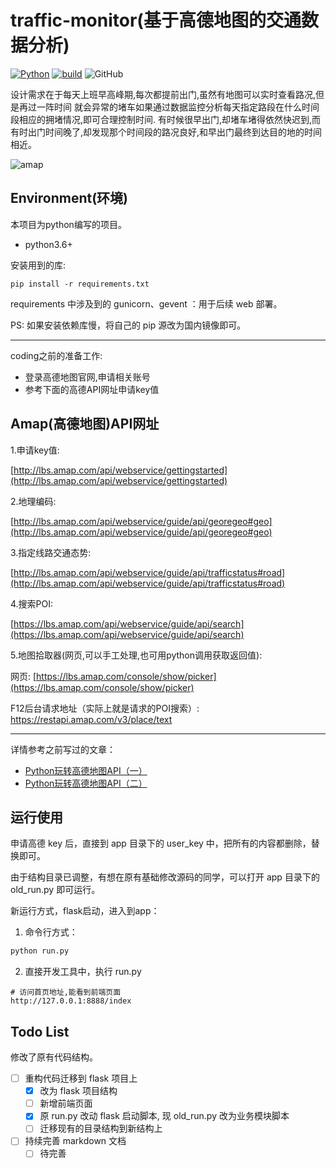 traffic-monitor(基于高德地图的交通数据分析)
===
[![Python](https://img.shields.io/badge/python-v3.6+%2B-blue.svg)](https://www.python.org/)
[![build](https://img.shields.io/badge/build-passing-green.svg)](https://github.com/unlimitbladeworks/sy-pynotebook)
![GitHub](https://img.shields.io/github/license/mashape/apistatus.svg)



设计需求在于每天上班早高峰期,每次都提前出门,虽然有地图可以实时查看路况,但是再过一阵时间
就会异常的堵车如果通过数据监控分析每天指定路段在什么时间段相应的拥堵情况,即可合理控制时间.
有时候很早出门,却堵车堵得依然快迟到,而有时出门时间晚了,却发现那个时间段的路况良好,和早出门最终到达目的地的时间相近。

![amap](https://github.com/unlimitbladeworks/traffic-monitor/raw/master/picture/map.png "高德地图样照")

Environment(环境)
---
本项目为python编写的项目。

- python3.6+

安装用到的库:

```
pip install -r requirements.txt 
```

requirements 中涉及到的 gunicorn、gevent ：用于后续 web 部署。 

PS: 如果安装依赖库慢，将自己的 pip 源改为国内镜像即可。

<hr>

coding之前的准备工作:

- 登录高德地图官网,申请相关账号
- 参考下面的高德API网址申请key值

Amap(高德地图)API网址
---
1.申请key值:

[http://lbs.amap.com/api/webservice/gettingstarted](http://lbs.amap.com/api/webservice/gettingstarted)

2.地理编码:

[http://lbs.amap.com/api/webservice/guide/api/georegeo#geo](http://lbs.amap.com/api/webservice/guide/api/georegeo#geo)

3.指定线路交通态势:

[http://lbs.amap.com/api/webservice/guide/api/trafficstatus#road](http://lbs.amap.com/api/webservice/guide/api/trafficstatus#road)

4.搜索POI:

[https://lbs.amap.com/api/webservice/guide/api/search](https://lbs.amap.com/api/webservice/guide/api/search)

5.地图拾取器(网页,可以手工处理,也可用python调用获取返回值):

网页:
[https://lbs.amap.com/console/show/picker](https://lbs.amap.com/console/show/picker)

F12后台请求地址（实际上就是请求的POI搜索）:
https://restapi.amap.com/v3/place/text

<hr>

详情参考之前写过的文章：

- [Python玩转高德地图API（一）](https://mp.weixin.qq.com/s/7Ktv-cYNNT82ECVGevUyzg)
- [Python玩转高德地图API（二）](https://mp.weixin.qq.com/s/8rOBebnJxQZ3qBPUVmrGqg)

运行使用
---
申请高德 key 后，直接到 app 目录下的 user_key 中，把所有的内容都删除，替换即可。

由于结构目录已调整，有想在原有基础修改源码的同学，可以打开 app 目录下的 old_run.py 即可运行。

新运行方式，flask启动，进入到app：

1. 命令行方式：

``` python
python run.py
```

2. 直接开发工具中，执行 run.py 

```
# 访问首页地址,能看到前端页面
http://127.0.0.1:8888/index
```

Todo List
---

修改了原有代码结构。

- [ ] 重构代码迁移到 flask 项目上
    - [x] 改为 flask 项目结构
    - [ ] 新增前端页面
    - [x] 原 run.py 改动 flask 启动脚本, 现 old_run.py 改为业务模块脚本
    - [ ] 迁移现有的目录结构到新结构上
    
- [ ] 持续完善 markdown 文档
    - [ ] 待完善